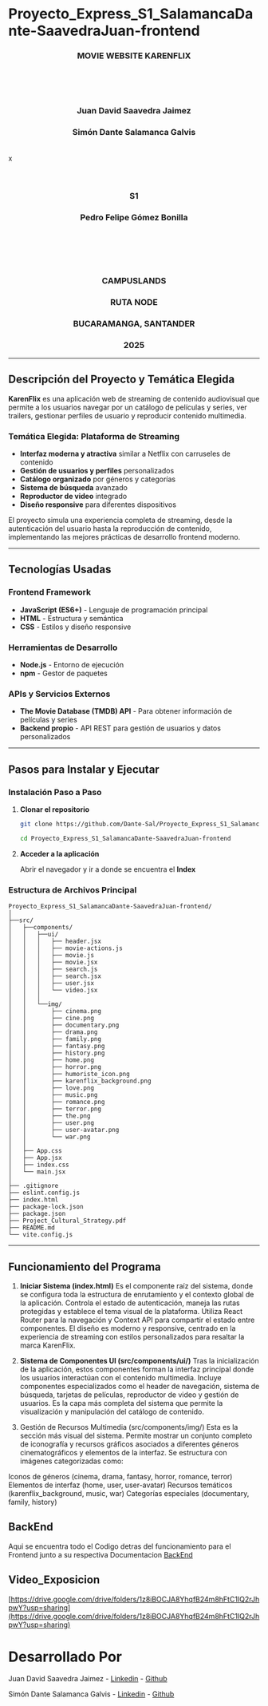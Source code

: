 # Proyecto_Express_S1_SalamancaDante-SaavedraJuan-frontend

<h3 align="center";>

**MOVIE WEBSITE KARENFLIX**

</h3>

<br>
<br>
<br>

<h3 align="center";>

**Juan David Saavedra Jaimez**

</h3>

<h3 align="center";>

**Simón Dante Salamanca Galvis**

</h3>

<br>x
<br>
<br>
<br>

<h3 align="center";>

**S1**

</h3>

<h3 align="center";>

**Pedro Felipe Gómez Bonilla**

</h3>

<br>
<br>
<br>
<br>

<h3 align="center";>

**CAMPUSLANDS**

</h3>

<h3 align="center";>

**RUTA NODE**

</h3>

<h3 align="center";>

**BUCARAMANGA, SANTANDER**

</h3>

<h3 align="center";>

**2025**

</h3>

---


## Descripción del Proyecto y Temática Elegida

**KarenFlix** es una aplicación web de streaming de contenido audiovisual  que permite a los usuarios navegar por un catálogo de películas y series, ver trailers, gestionar perfiles de usuario y reproducir contenido multimedia.

### Temática Elegida: Plataforma de Streaming
- **Interfaz moderna y atractiva** similar a Netflix con carruseles de contenido
- **Gestión de usuarios y perfiles** personalizados
- **Catálogo organizado** por géneros y categorías
- **Sistema de búsqueda** avanzado
- **Reproductor de video** integrado
- **Diseño responsive** para diferentes dispositivos

El proyecto simula una experiencia completa de streaming, desde la autenticación del usuario hasta la reproducción de contenido, implementando las mejores prácticas de desarrollo frontend moderno.

---

## Tecnologías Usadas

### Frontend Framework
- **JavaScript (ES6+)** - Lenguaje de programación principal
- **HTML** - Estructura y semántica
- **CSS** - Estilos y diseño responsive

### Herramientas de Desarrollo
- **Node.js** - Entorno de ejecución
- **npm** - Gestor de paquetes

### APIs y Servicios Externos
- **The Movie Database (TMDB) API** - Para obtener información de películas y series
- **Backend propio** - API REST para gestión de usuarios y datos personalizados

---

## Pasos para Instalar y Ejecutar


### Instalación Paso a Paso

1. **Clonar el repositorio**
   ```bash
   git clone https://github.com/Dante-Sal/Proyecto_Express_S1_SalamancaDante-SaavedraJuan-frontend.git

   cd Proyecto_Express_S1_SalamancaDante-SaavedraJuan-frontend
   ```

2. **Acceder a la aplicación**
   
   Abrir el navegador y ir a donde se encuentra el **Index**


### Estructura de Archivos Principal

``` 
Proyecto_Express_S1_SalamancaDante-SaavedraJuan-frontend/
│
├──src/
│   ├──components/
│   │   ├──ui/
│   │   │   ├── header.jsx
│   │   │   ├── movie-actions.js
│   │   │   ├── movie.js
│   │   │   ├── movie.jsx
│   │   │   ├── search.js
│   │   │   ├── search.jsx
│   │   │   ├── user.jsx
│   │   │   └── video.jsx
│   │   │
│   │   └──img/
│   │       ├── cinema.png
│   │       ├── cine.png
│   │       ├── documentary.png
│   │       ├── drama.png
│   │       ├── family.png
│   │       ├── fantasy.png
│   │       ├── history.png
│   │       ├── home.png
│   │       ├── horror.png
│   │       ├── humoriste_icon.png
│   │       ├── karenflix_background.png
│   │       ├── love.png
│   │       ├── music.png
│   │       ├── romance.png
│   │       ├── terror.png
│   │       ├── the.png
│   │       ├── user.png
│   │       ├── user-avatar.png
│   │       └── war.png
│   │
│   ├── App.css
│   ├── App.jsx
│   ├── index.css
│   └── main.jsx
│
├── .gitignore
├── eslint.config.js
├── index.html
├── package-lock.json
├── package.json
├── Project_Cultural_Strategy.pdf
├── README.md
└── vite.config.js
```

---

## Funcionamiento del Programa

1. **Iniciar Sistema (index.html)**
Es el componente raíz del sistema, donde se configura toda la estructura de enrutamiento y el contexto global de la aplicación. Controla el estado de autenticación, maneja las rutas protegidas y establece el tema visual de la plataforma. Utiliza React Router para la navegación y Context API para compartir el estado entre componentes. El diseño es moderno y responsive, centrado en la experiencia de streaming con estilos personalizados para resaltar la marca KarenFlix.


2. **Sistema de Componentes UI (src/components/ui/)**
Tras la inicialización de la aplicación, estos componentes forman la interfaz principal donde los usuarios interactúan con el contenido multimedia. Incluye componentes especializados como el header de navegación, sistema de búsqueda, tarjetas de películas, reproductor de video y gestión de usuarios. Es la capa más completa del sistema que permite la visualización y manipulación del catálogo de contenido.

3. Gestión de Recursos Multimedia (src/components/img/)
Esta es la sección más visual del sistema. Permite mostrar un conjunto completo de iconografía y recursos gráficos asociados a diferentes géneros cinematográficos y elementos de la interfaz. Se estructura con imágenes categorizadas como:

Iconos de géneros (cinema, drama, fantasy, horror, romance, terror)
Elementos de interfaz (home, user, user-avatar)
Recursos temáticos (karenflix_background, music, war)
Categorías especiales (documentary, family, history)

## BackEnd

Aqui se encuentra todo el Codigo detras del funcionamiento para el Frontend junto a su respectiva Documentacion
[BackEnd](https://github.com/Dante-Sal/Proyecto_Express_S1_SalamancaDante-SaavedraJuan-backend)

## Video_Exposicion

[https://drive.google.com/drive/folders/1z8iBOCJA8YhqfB24m8hFtC1IQ2rJhpwY?usp=sharing](https://drive.google.com/drive/folders/1z8iBOCJA8YhqfB24m8hFtC1IQ2rJhpwY?usp=sharing)

# Desarrollado Por

Juan David Saavedra Jaimez - [Linkedin](https://www.linkedin.com/in/juan-david-saavedra-jaimez-636239374/) - [Github](https://github.com/wilskirby)

Simón Dante Salamanca Galvis - [Linkedin](https://www.linkedin.com/in/dante-salamanca-galvis-5370b2356/) - [Github](https://github.com/Dante-Sal)

